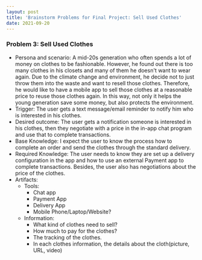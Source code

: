```yaml
---
layout: post
title: 'Brainstorm Problems for Final Project: Sell Used Clothes'
date: 2021-09-20
---
```


### Problem 3: Sell Used Clothes

- Persona and scenario: A mid-20s generation who often spends a lot of money on clothes to be fashionable. However, he found out there is too many clothes in his closets and many of them he doesn't want to wear again. Due to the climate change and environment, he decide not to just throw them into the waste and want to resell those clothes. Therefore, he would like to have a mobile app to sell those clothes at a reasonable price to reuse those clothes again. In this way, not only it helps the young generation save some money, but also protects the environment.
- Trigger: The user gets a text message/email reminder to notify him who is interested in his clothes.
- Desired outcome: The user gets a notification someone is interested in his clothes, then they negotiate with a price in the in-app chat program and use that to complete transactions.
- Base Knowledge: I expect the user to know the process how to complete an order and send the clothes through the standard delivery.
- Required Knowledge: The user needs to know they are set up a delivery configuration in the app and how to use an external Payment app to complete transactions. Besides, the user also has negotiations about the price of the clothes.
- Artifacts:
  - Tools:
    - Chat app
    - Payment App
    - Delivery App
    - Mobile Phone/Laptop/Website?
  - Information:
    - What kind of clothes need to sell?
    - How much to pay for the clothes?
    - The tracking of the clothes.
    - In each clothes information, the details about the cloth(picture, URL, video)

